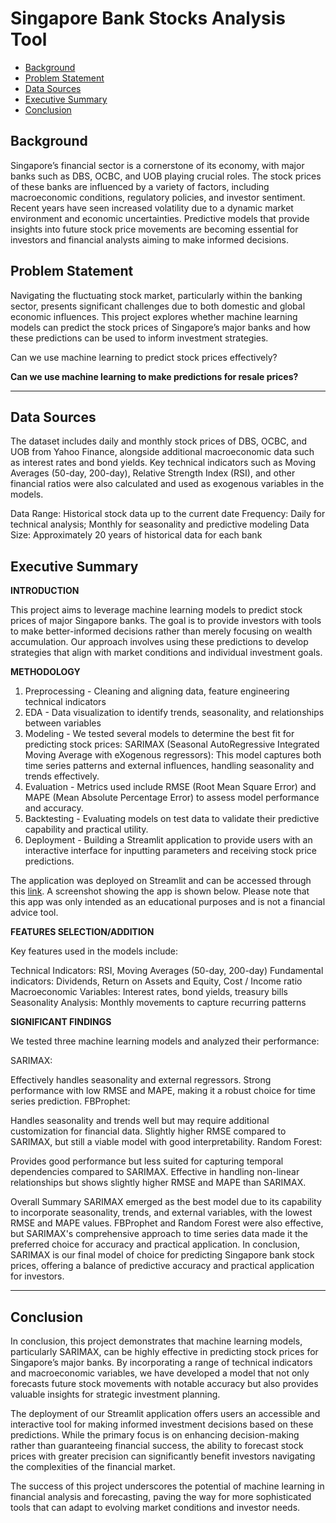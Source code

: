 
# Singapore Bank Stocks Analysis Tool
 - [Background](#Background)
 - [Problem Statement](#Problem-Statement)
 - [Data Sources](#Data-Sources)
 - [Executive Summary](#Executive-Summary)
 - [Conclusion](#Conclusion)
 

## Background

Singapore’s financial sector is a cornerstone of its economy, with major banks such as DBS, OCBC, and UOB playing crucial roles. The stock prices of these banks are influenced by a variety of factors, including macroeconomic conditions, regulatory policies, and investor sentiment. Recent years have seen increased volatility due to a dynamic market environment and economic uncertainties. Predictive models that provide insights into future stock price movements are becoming essential for investors and financial analysts aiming to make informed decisions.

## Problem Statement
Navigating the fluctuating stock market, particularly within the banking sector, presents significant challenges due to both domestic and global economic influences. This project explores whether machine learning models can predict the stock prices of Singapore’s major banks and how these predictions can be used to inform investment strategies.

Can we use machine learning to predict stock prices effectively?


**Can we use machine learning to make predictions for resale prices?**


--- 
## Data Sources
The dataset includes daily and monthly stock prices of DBS, OCBC, and UOB from Yahoo Finance, alongside additional macroeconomic data such as interest rates and bond yields. Key technical indicators such as Moving Averages (50-day, 200-day), Relative Strength Index (RSI), and other financial ratios were also calculated and used as exogenous variables in the models.

Data Range: Historical stock data up to the current date
Frequency: Daily for technical analysis; Monthly for seasonality and predictive modeling
Data Size: Approximately 20 years of historical data for each bank

## Executive Summary
**INTRODUCTION**

This project aims to leverage machine learning models to predict stock prices of major Singapore banks. The goal is to provide investors with tools to make better-informed decisions rather than merely focusing on wealth accumulation. Our approach involves using these predictions to develop strategies that align with market conditions and individual investment goals.

**METHODOLOGY**

1. Preprocessing - Cleaning and aligning data, feature engineering technical indicators
2. EDA - Data visualization to identify trends, seasonality, and relationships between variables
3. Modeling - We tested several models to determine the best fit for predicting stock prices: SARIMAX (Seasonal AutoRegressive Integrated Moving Average with eXogenous regressors): This model captures both time series patterns and external influences, handling seasonality and trends effectively.
5. Evaluation - Metrics used include RMSE (Root Mean Square Error) and MAPE (Mean Absolute Percentage Error) to assess model performance and accuracy.
6. Backtesting - Evaluating models on test data to validate their predictive capability and practical utility.
7. Deployment - Building a Streamlit application to provide users with an interactive interface for inputting parameters and receiving stock price predictions.

The application was deployed on Streamlit and can be accessed through this [link](https://bank-analyst2.streamlit.app/). A screenshot showing the app is shown below. Please note that this app was only intended as an educational purposes and is not a financial advice tool.


**FEATURES SELECTION/ADDITION**

Key features used in the models include:

Technical Indicators: RSI, Moving Averages (50-day, 200-day)
Fundamental indicators: Dividends, Return on Assets and Equity, Cost / Income ratio
Macroeconomic Variables: Interest rates, bond yields, treasury bills
Seasonality Analysis: Monthly movements to capture recurring patterns


**SIGNIFICANT FINDINGS**

We tested three machine learning models and analyzed their performance:

SARIMAX:

Effectively handles seasonality and external regressors.
Strong performance with low RMSE and MAPE, making it a robust choice for time series prediction.
FBProphet:

Handles seasonality and trends well but may require additional customization for financial data.
Slightly higher RMSE compared to SARIMAX, but still a viable model with good interpretability.
Random Forest:

Provides good performance but less suited for capturing temporal dependencies compared to SARIMAX.
Effective in handling non-linear relationships but shows slightly higher RMSE and MAPE than SARIMAX.


Overall Summary
SARIMAX emerged as the best model due to its capability to incorporate seasonality, trends, and external variables, with the lowest RMSE and MAPE values.
FBProphet and Random Forest were also effective, but SARIMAX's comprehensive approach to time series data made it the preferred choice for accuracy and practical application.
In conclusion, SARIMAX is our final model of choice for predicting Singapore bank stock prices, offering a balance of predictive accuracy and practical application for investors.

---
## Conclusion

In conclusion, this project demonstrates that machine learning models, particularly SARIMAX, can be highly effective in predicting stock prices for Singapore’s major banks. By incorporating a range of technical indicators and macroeconomic variables, we have developed a model that not only forecasts future stock movements with notable accuracy but also provides valuable insights for strategic investment planning.

The deployment of our Streamlit application offers users an accessible and interactive tool for making informed investment decisions based on these predictions. While the primary focus is on enhancing decision-making rather than guaranteeing financial success, the ability to forecast stock prices with greater precision can significantly benefit investors navigating the complexities of the financial market.

The success of this project underscores the potential of machine learning in financial analysis and forecasting, paving the way for more sophisticated tools that can adapt to evolving market conditions and investor needs.
